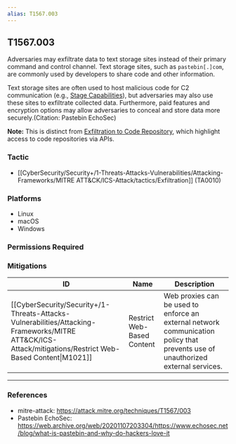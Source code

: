 ```yaml
---
alias: T1567.003
---
```


## T1567.003

Adversaries may exfiltrate data to text storage sites instead of their primary command and control channel. Text storage sites, such as <code>pastebin[.]com</code>, are commonly used by developers to share code and other information.  

Text storage sites are often used to host malicious code for C2 communication (e.g., [Stage Capabilities](https://attack.mitre.org/techniques/T1608)), but adversaries may also use these sites to exfiltrate collected data. Furthermore, paid features and encryption options may allow adversaries to conceal and store data more securely.(Citation: Pastebin EchoSec)

**Note:** This is distinct from [Exfiltration to Code Repository](https://attack.mitre.org/techniques/T1567/001), which highlight access to code repositories via APIs.


### Tactic
- [[CyberSecurity/Security+/1-Threats-Attacks-Vulnerabilities/Attacking-Frameworks/MITRE ATT&CK/ICS-Attack/tactics/Exfiltration]] (TA0010)

### Platforms
- Linux
- macOS
- Windows

### Permissions Required

### Mitigations

| ID | Name | Description |
| --- | --- | --- |
| [[CyberSecurity/Security+/1-Threats-Attacks-Vulnerabilities/Attacking-Frameworks/MITRE ATT&CK/ICS-Attack/mitigations/Restrict Web-Based Content\|M1021]] | Restrict Web-Based Content | Web proxies can be used to enforce an external network communication policy that prevents use of unauthorized external services. |


---
### References

- mitre-attack: https://attack.mitre.org/techniques/T1567/003
- Pastebin EchoSec: https://web.archive.org/web/20201107203304/https://www.echosec.net/blog/what-is-pastebin-and-why-do-hackers-love-it
